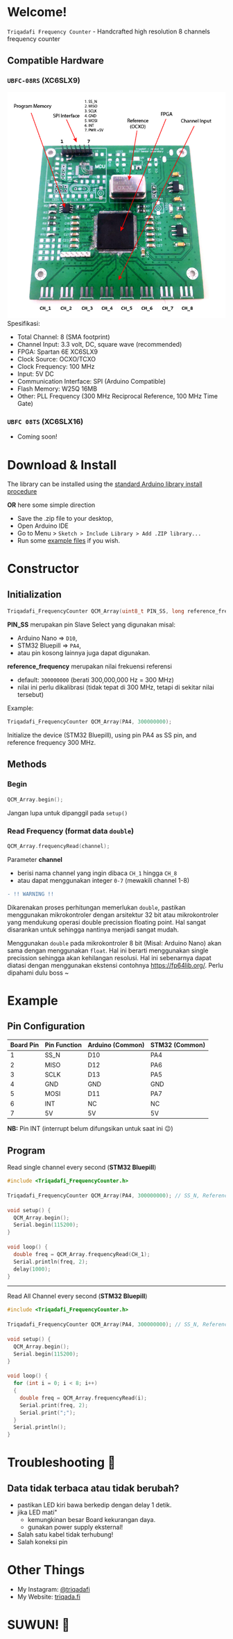 # Welcome!
`Triqadafi Frequency Counter` - Handcrafted high resolution 8 channels frequency counter


## Compatible Hardware
### `UBFC-08RS` (XC6SLX9)
![Current Device](https://github.com/triqadafi/Triqadafi_FrequencyCounter/blob/master/images/device_cap-100.jpg?raw=true)
Spesifikasi:
- Total Channel: 8 (SMA footprint)
- Channel Input: 3.3 volt, DC, square wave (recommended)
- FPGA: Spartan 6E XC6SLX9
- Clock Source: OCXO/TCXO
- Clock Frequency: 100 MHz
- Input: 5V DC
- Communication Interface: SPI (Arduino Compatible)
- Flash Memory: W25Q 16MB
- Other: PLL Frequency (300 MHz Reciprocal Reference, 100 MHz Time Gate)

### `UBFC 08TS` (XC6SLX16)
- Coming soon!


# Download & Install

The library can be installed using the [standard Arduino library install procedure](http://arduino.cc/en/Guide/Libraries)

**OR** here some simple direction

- Save the .zip file to your desktop,
- Open Arduino IDE
- Go to Menu > `Sketch > Include Library > Add .ZIP library...`
- Run some [example files](https://github.com/triqadafi/Triqadafi_FrequencyCounter/tree/master/examples) if you wish.


# Constructor
## Initialization

```c++
Triqadafi_FrequencyCounter QCM_Array(uint8_t PIN_SS, long reference_frequency);
```
**PIN_SS** merupakan pin Slave Select yang digunakan 
misal: 
- Arduino Nano => `D10`, 
- STM32 Bluepill => `PA4`,
- atau pin kosong lainnya juga dapat digunakan.

**reference_frequency** merupakan nilai frekuensi referensi
- default: `300000000` (berati 300,000,000 Hz = 300 MHz)
- nilai ini perlu dikalibrasi (tidak tepat di 300 MHz, tetapi di sekitar nilai tersebut)

Example:
```c++
Triqadafi_FrequencyCounter QCM_Array(PA4, 300000000);
```
Initialize the device (STM32 Bluepill), using pin PA4 as SS pin, and reference frequency 300 MHz.


## Methods
### Begin
```c++
QCM_Array.begin();
```
Jangan lupa untuk dipanggil pada `setup()`

### Read Frequency (format data `double`)
```c++
QCM_Array.frequencyRead(channel);
```
Parameter **channel** 
- berisi nama channel yang ingin dibaca `CH_1` hingga `CH_8`
- atau dapat menggunakan integer `0-7` (mewakili channel 1-8)


```diff
- !! WARNING !!
```
Dikarenakan proses perhitungan memerlukan `double`, pastikan menggunakan mikrokontroler dengan arsitektur 32 bit atau mikrokontroler yang mendukung operasi double precission floating point. Hal sangat disarankan untuk sehingga nantinya menjadi sangat mudah.

Menggunakan `double` pada mikrokontroler 8 bit (Misal: Arduino Nano) akan sama dengan menggunakan `float`. Hal ini berarti menggunakan single precission sehingga akan kehilangan resolusi. Hal ini sebenarnya dapat diatasi dengan menggunakan ekstensi contohnya https://fp64lib.org/. Perlu dipahami dulu boss ~


# Example

## Pin Configuration
| Board Pin | Pin Function | Arduino (Common) | STM32 (Common) |
| ----------- | ----------- | ----------- | ----------- |
| 1 | SS_N | D10 | PA4 |
| 2 | MISO | D12 | PA6 |
| 3 | SCLK | D13 | PA5 |
| 4 | GND | GND | GND |
| 5 | MOSI | D11 | PA7 |
| 6 | INT | NC | NC |
| 7 | 5V | 5V | 5V |

**NB:** Pin INT (interrupt belum difungsikan untuk saat ini :wink:)

## Program

Read single channel every second (**STM32 Bluepill**)
```c++
#include <Triqadafi_FrequencyCounter.h>

Triqadafi_FrequencyCounter QCM_Array(PA4, 300000000); // SS_N, Reference Frequency 300MHz

void setup() {
  QCM_Array.begin();
  Serial.begin(115200);
}

void loop() {
  double freq = QCM_Array.frequencyRead(CH_1);
  Serial.println(freq, 2);
  delay(1000);
}
```
----------
Read All Channel every second (**STM32 Bluepill**)
```c++
#include <Triqadafi_FrequencyCounter.h>

Triqadafi_FrequencyCounter QCM_Array(PA4, 300000000); // SS_N, Reference Frequency 300MHz

void setup() {
  QCM_Array.begin();
  Serial.begin(115200);
}

void loop() {
  for (int i = 0; i < 8; i++)
  {
    double freq = QCM_Array.frequencyRead(i);
    Serial.print(freq, 2); 
    Serial.print(";");
  }
  Serial.println();
}
```

# Troubleshooting :space_invader:
## Data tidak terbaca atau tidak berubah?
- pastikan LED kiri bawa berkedip dengan delay 1 detik.
- jika LED mati"
  - kemungkinan besar Board kekurangan daya.
  - gunakan power supply eksternal! 
- Salah satu kabel tidak terhubung!
- Salah koneksi pin

# Other Things
- My Instagram: [@triqadafi](http://instagram.com/triqadafi)
- My Website: [triqada.fi](http://triqada.fi)

# SUWUN! :sparkling_heart:	
